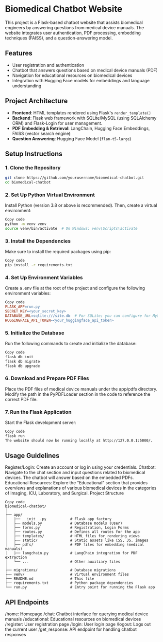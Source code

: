 # Biomedical Chatbot Website
This project is a Flask-based chatbot website that assists biomedical engineers by answering questions from medical device manuals. The website integrates user authentication, PDF processing, embedding techniques (FAISS), and a question-answering model.

## Features

- User registration and authentication
- Chatbot that answers questions based on medical device manuals (PDF)
- Navigation for educational resources on biomedical devices
- Integration with Hugging Face models for embeddings and language understanding

## Project Architecture

- **Frontend**: HTML templates rendered using Flask's `render_template()`
- **Backend**: Flask web framework with SQLite/MySQL (using SQLAlchemy ORM) and Flask-Login for user management.
- **PDF Embedding & Retrieval**: LangChain, Hugging Face Embeddings, FAISS (vector search engine)
- **Question Answering**: Hugging Face Model (`flan-t5-large`)

## Setup Instructions

### 1. Clone the Repository
```bash
git clone https://github.com/yourusername/biomedical-chatbot.git
cd biomedical-chatbot
```
### 2. Set Up Python Virtual Environment
Install Python (version 3.8 or above is recommended). Then, create a virtual environment:

```bash
Copy code
python -m venv venv
source venv/bin/activate  # On Windows: venv\Scripts\activate
```
### 3. Install the Dependencies
Make sure to install the required packages using pip:

```bash
Copy code
pip install -r requirements.txt
```
### 4. Set Up Environment Variables
Create a .env file at the root of the project and configure the following environment variables:

```makefile
Copy code
FLASK_APP=run.py
SECRET_KEY=<your_secret_key>
DATABASE_URL=sqlite:///site.db  # For SQLite; you can configure for MySQL/PostgreSQL if needed.
HUGGINGFACE_API_TOKEN=<your_huggingface_api_token>
```
### 5. Initialize the Database
Run the following commands to create and initialize the database:

```bash
Copy code
flask db init
flask db migrate
flask db upgrade
```

### 6. Download and Prepare PDF Files
Place the PDF files of medical device manuals under the app/pdfs directory. Modify the path in the PyPDFLoader section in the code to reference the correct PDF file.

### 7. Run the Flask Application
Start the Flask development server:

``` bash
Copy code
flask run
The website should now be running locally at http://127.0.0.1:5000/.
```

## Usage Guidelines
Register/Login: Create an account or log in using your credentials.
Chatbot: Navigate to the chat section and input questions related to biomedical devices. The chatbot will answer based on the embedded PDFs.
Educational Resources: Explore the "Educational" section that provides overviews and explanations of various biomedical devices in the categories of Imaging, ICU, Laboratory, and Surgical.
Project Structure
```plaintext
Copy code
biomedical-chatbot/
│
├── app/
│   ├── __init__.py           # Flask app factory
│   ├── models.py             # Database models (User)
│   ├── forms.py              # Registration, Login Forms
│   ├── routes.py             # Defines all routes for the app
│   ├── templates/            # HTML files for rendering views
│   ├── static/               # Static assets like CSS, JS, images
│   ├── pdfs/                 # PDF files for embedding (medical manuals)
│   ├── langchain.py          # LangChain integration for PDF extraction
│   └── ...                   # Other auxiliary files
│
├── migrations/               # Database migrations
├── venv/                     # Virtual environment files
├── README.md                 # This file
├── requirements.txt          # Python package dependencies
└── run.py                    # Entry point for running the Flask app

```
## API Endpoints
/home: Homepage
/chat: Chatbot interface for querying medical device manuals
/educational: Educational resources on biomedical devices
/register: User registration page
/login: User login page
/logout: Logs out the current user
/get_response: API endpoint for handling chatbot responses

